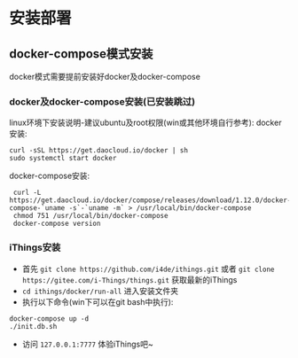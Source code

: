 # 安装部署

## docker-compose模式安装

docker模式需要提前安装好docker及docker-compose
### docker及docker-compose安装(已安装跳过)
linux环境下安装说明-建议ubuntu及root权限(win或其他环境自行参考):
docker安装:
```shell
curl -sSL https://get.daocloud.io/docker | sh
sudo systemctl start docker
```
docker-compose安装:
```shell
 curl -L https://get.daocloud.io/docker/compose/releases/download/1.12.0/docker-compose-`uname -s`-`uname -m` > /usr/local/bin/docker-compose
 chmod 751 /usr/local/bin/docker-compose
 docker-compose version
```

### iThings安装 
* 首先 `git clone https://github.com/i4de/ithings.git` 或者 `git clone https://gitee.com/i-Things/things.git` 获取最新的iThings
* `cd ithings/docker/run-all` 进入安装文件夹
* 执行以下命令(win下可以在git bash中执行):
```shell
docker-compose up -d
./init.db.sh
```
* 访问 `127.0.0.1:7777` 体验iThings吧~
